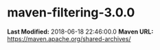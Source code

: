 # maven-filtering-3.0.0

**Last Modified:** 2018-06-18 22:46:00.0
**Maven URL:** https://maven.apache.org/shared-archives/
